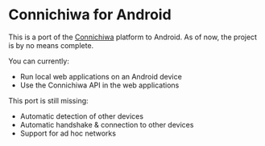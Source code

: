 # Connichiwa for Android
This is a port of the [Connichiwa](http://www.connichiwa.info) platform to Android. As of now, the project is by no means complete.

You can currently:

* Run local web applications on an Android device
* Use the Connichiwa API in the web applications

This port is still missing:
* Automatic detection of other devices
* Automatic handshake & connection to other devices
* Support for ad hoc networks